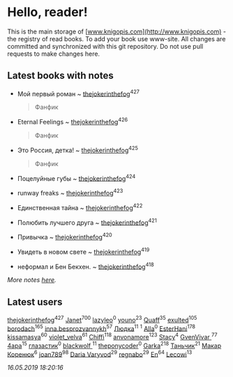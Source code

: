 # Hello, reader!
This is the main storage of [www.knigopis.com](http://www.knigopis.com) - the registry of read books.
To add your book use www-site. All changes are committed and synchronized with this git repository.
Do not use pull requests to make changes here.


## Latest books with notes
* Мой первый роман ~ [thejokerinthefog](users/317/317244423-vkontakte)<sup>427</sup>
    > Фанфик

* Eternal Feelings ~ [thejokerinthefog](users/317/317244423-vkontakte)<sup>426</sup>
    > Фанфик

* Это Россия, детка! ~ [thejokerinthefog](users/317/317244423-vkontakte)<sup>425</sup>
    > Фанфик

* Поцелуйные губы ~ [thejokerinthefog](users/317/317244423-vkontakte)<sup>424</sup>

* runway freaks ~ [thejokerinthefog](users/317/317244423-vkontakte)<sup>423</sup>

* Единственная тайна ~ [thejokerinthefog](users/317/317244423-vkontakte)<sup>422</sup>

* Полюбить лучшего друга ~ [thejokerinthefog](users/317/317244423-vkontakte)<sup>421</sup>

* Привычка ~ [thejokerinthefog](users/317/317244423-vkontakte)<sup>420</sup>

* Увидеть в новом свете ~ [thejokerinthefog](users/317/317244423-vkontakte)<sup>419</sup>

* неформал и Бен Бекхен. ~ [thejokerinthefog](users/317/317244423-vkontakte)<sup>418</sup>


_More notes [here](latest_books_with_notes.md)._


## Latest users
[thejokerinthefog](users/317/317244423-vkontakte)<sup>427</sup> 
[Janet](users/108/108113656204404967440-google)<sup>700</sup> 
[lazyleo](users/116/116845519572391639637-google)<sup>0</sup> 
[youno](users/302/302928912-vkontakte)<sup>23</sup> 
[Quaff](users/122/12267158-vkontakte)<sup>35</sup> 
[exulted](users/100/100599204551896265722-google)<sup>105</sup> 
[borodach](users/157/15706320-vkontakte)<sup>165</sup> 
[inna.besprozvannykh](users/733/73323849-yandex)<sup>57</sup> 
[Людка](users/111/111038749-vkontakte)<sup>11</sup> 
[](users/114/114792281744850455512-google)<sup>1</sup> 
[Alla](users/103/103352250712959229257-google)<sup>0</sup> 
[EsterHani](users/305/30558181-vkontakte)<sup>178</sup> 
[kissamasya](users/684/68439978-vkontakte)<sup>60</sup> 
[violet_velva](users/116/116961712580551399099-google)<sup>61</sup> 
[Chiffi](users/105/105831994080785626680-google)<sup>118</sup> 
[anvonamore](users/595/5957175-vkontakte)<sup>123</sup> 
[Stacy](users/309/30902475-vkontakte)<sup>4</sup> 
[GvenVivar ](users/158/158266434925901-facebook)<sup>77</sup> 
[4apa](users/117/117392596378069249667-google)<sup>15</sup> 
[глазастик](users/115/115257673890455357280-google)<sup>0</sup> 
[blackwolf ](users/236/236639644-vkontakte)<sup>11</sup> 
[theponycoder](users/195/195144442-vkontakte)<sup>0</sup> 
[Garka](users/115/115753719718250012620-google)<sup>218</sup> 
[Таньчик](users/209/2096581563762610-facebook)<sup>21</sup> 
[Макар Коренюк](users/126/126368737-vkontakte)<sup>6</sup> 
[joan789](users/240/2401650-vkontakte)<sup>98</sup> 
[Daria Varyvod](users/829/829893410524253-facebook)<sup>29</sup> 
[regnabo](users/870/870059322-yandex)<sup>29</sup> 
[En](users/333/333646551-vkontakte)<sup>64</sup> 
[Lecowi](users/521/521873425-vkontakte)<sup>13</sup> 


_16.05.2019 18:20:16_
